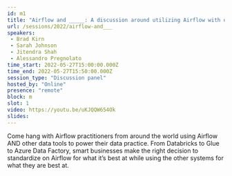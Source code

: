 ```yaml
---
id: m1
title: "Airflow and _____: A discussion around utilizing Airflow with other data tools"
url: /sessions/2022/airflow-and___
speakers:
 - Brad Kirn
 - Sarah Johnson
 - Jitendra Shah 
 - Alessandro Pregnolato 
time_start: 2022-05-27T15:00:00.000Z
time_end: 2022-05-27T15:50:00.000Z
session_type: "Discussion panel"
hosted_by: "Online"
presence: "remote"
block: m
slot: 1
video: https://youtu.be/uKJQQW654Ok
slides: 
---
```


Come hang with Airflow practitioners from around the world using Airflow AND other data tools to power their data practice. From Databricks to Glue to Azure Data Factory, smart businesses make the right decision to standardize on Airflow for what it’s best at while using the other systems for what they are best at.